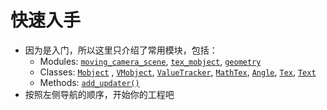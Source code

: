 # 快速入手

- 因为是入门，所以这里只介绍了常用模块，包括：
  - Modules: [`moving_camera_scene`](https://docs.manim.community/en/latest/reference/manim.scene.moving_camera_scene.html#module-manim.scene.moving_camera_scene), [`tex_mobject`](https://docs.manim.community/en/latest/reference/manim.mobject.svg.tex_mobject.html#module-manim.mobject.svg.tex_mobject), [`geometry`](https://docs.manim.community/en/latest/reference/manim.mobject.geometry.html#module-manim.mobject.geometry)
  - Classes: [`Mobject`](https://docs.manim.community/en/latest/reference/manim.mobject.mobject.Mobject.html#manim.mobject.mobject.Mobject) , [`VMobject`](https://docs.manim.community/en/latest/reference/manim.mobject.types.vectorized_mobject.VMobject.html#manim.mobject.types.vectorized_mobject.VMobject), [`ValueTracker`](https://docs.manim.community/en/latest/reference/manim.mobject.value_tracker.ValueTracker.html#manim.mobject.value_tracker.ValueTracker), [`MathTex`](https://docs.manim.community/en/latest/reference/manim.mobject.svg.tex_mobject.MathTex.html#manim.mobject.svg.tex_mobject.MathTex), [`Angle`](https://docs.manim.community/en/latest/reference/manim.mobject.geometry.Angle.html#manim.mobject.geometry.Angle), [`Tex`](https://docs.manim.community/en/latest/reference/manim.mobject.svg.tex_mobject.Tex.html#manim.mobject.svg.tex_mobject.Tex), [`Text`](https://docs.manim.community/en/latest/reference/manim.mobject.svg.text_mobject.Text.html#manim.mobject.svg.text_mobject.Text)
  - Methods: [`add_updater()`](https://docs.manim.community/en/latest/reference/manim.mobject.mobject.Mobject.html#manim.mobject.mobject.Mobject.add_updater)
- 按照左侧导航的顺序，开始你的工程吧